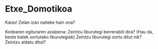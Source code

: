 # Etxe_Domotikoa

Kaixo!
Zelan izan naiteke hain ona?

Kodearen egituraren azalpena:
Zeintzu liburutegi berrerabili dira? (Hau da, beste batek sortutako liburutegiak)
Zeintzu liburutegi sortu ditut nik?
Zeintzu aldatu ditut?
